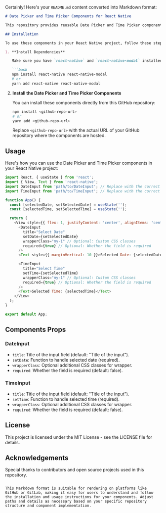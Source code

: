 Certainly! Here's your `README.md` content converted into Markdown format:

```markdown
# Date Picker and Time Picker Components for React Native

This repository provides reusable Date Picker and Time Picker components for React Native projects. These components are designed to be easy to integrate and customise according to your project's requirements.

## Installation

To use these components in your React Native project, follow these steps:

1. **Install Dependencies**

   Make sure you have `react-native` and `react-native-modal` installed in your project. If not, you can install them using npm or yarn:

   ```bash
   npm install react-native react-native-modal
   # or
   yarn add react-native react-native-modal
   ```

2. **Install the Date Picker and Time Picker Components**

   You can install these components directly from this GitHub repository:

   ```bash
   npm install <github-repo-url>
   # or
   yarn add <github-repo-url>
   ```

   Replace `<github-repo-url>` with the actual URL of your GitHub repository where the components are hosted.

## Usage

Here's how you can use the Date Picker and Time Picker components in your React Native project:

```javascript
import React, { useState } from 'react';
import { View, Text } from 'react-native';
import DateInput from 'path/to/DateInput'; // Replace with the correct path
import TimeInput from 'path/to/TimeInput'; // Replace with the correct path

function App() {
  const [selectedDate, setSelectedDate] = useState('');
  const [selectedTime, setSelectedTime] = useState('');

  return (
    <View style={{ flex: 1, justifyContent: 'center', alignItems: 'center' }}>
      <DateInput
        title="Select Date"
        setDate={setSelectedDate}
        wrapperClass="my-1" // Optional: Custom CSS classes
        required={true} // Optional: Whether the field is required
      />
      <Text style={{ marginVertical: 10 }}>Selected Date: {selectedDate}</Text>

      <TimeInput
        title="Select Time"
        setTime={setSelectedTime}
        wrapperClass="my-1" // Optional: Custom CSS classes
        required={true} // Optional: Whether the field is required
      />
      <Text>Selected Time: {selectedTime}</Text>
    </View>
  );
}

export default App;
```

## Components Props

### DateInput

- `title`: Title of the input field (default: "Title of the input").
- `setDate`: Function to handle selected date (required).
- `wrapperClass`: Optional additional CSS classes for wrapper.
- `required`: Whether the field is required (default: false).

### TimeInput

- `title`: Title of the input field (default: "Title of the input").
- `setTime`: Function to handle selected time (required).
- `wrapperClass`: Optional additional CSS classes for wrapper.
- `required`: Whether the field is required (default: false).

## License

This project is licensed under the MIT License - see the LICENSE file for details.

## Acknowledgements

Special thanks to contributors and open source projects used in this repository.
```

This Markdown format is suitable for rendering on platforms like GitHub or GitLab, making it easy for users to understand and follow the installation and usage instructions for your components. Adjust paths and details as necessary based on your specific repository structure and component implementation.
